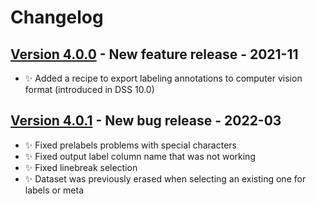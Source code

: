 # Changelog

## [Version 4.0.0](https://github.com/dataiku/dss-plugin-ml-assisted-labeling/releases/tag/v4.0.0) - New feature release - 2021-11
- ✨ Added a recipe to export labeling annotations to computer vision format (introduced in DSS 10.0)

## [Version 4.0.1](https://github.com/dataiku/dss-plugin-ml-assisted-labeling/releases/tag/v4.0.0) - New bug release - 2022-03
- ✨ Fixed prelabels problems with special characters
- ✨ Fixed output label column name that was not working
- ✨ Fixed linebreak selection
- ✨ Dataset was previously erased when selecting an existing one for labels or meta